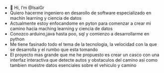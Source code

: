 - 👋 Hi, I’m @IsaiGr
- Quiero hacerme ingeniero en desarollo de software especializado en machin learning y ciencia de datos
- Actualmente estoy enfocandome en pyton para comenzar a crear mi camino hacia maching learning y ciencia de datos
- Conozco arduino,java hasta poo, sql y comienzo a desarrollarme en python
- Me tiene fasinado todo el tema de la tecnologia, la velocidad con la que se desarrolla y el rumbo que esta tomando
- El proyecto mas grande que me he propuesto es crear un casco con una interfaz interactiva que detecte autos y obstaculos del camino asi como tambien muestre datos esenciales sobre el vehiculo y camino
   

<!---
IsaiGr/IsaiGr is a ✨ special ✨ repository because its `README.md` (this file) appears on your GitHub profile.
You can click the Preview link to take a look at your changes.
--->
